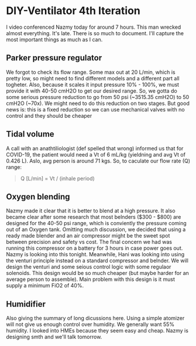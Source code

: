 # DIY-Ventilator 4th Iteration
I video conferenced Nazmy today for around 7 hours. This man wrecked almost everything. It's late. There is so much to document. I'll capture the most important things as much as I can.

## Parker pressure regulator
We forgot to check its flow range. Some max out at 20 L/min, which is pretty low, so might need to find different models and a different part all togheter. Also, because it scales it input pressure 10% - 100%, we must provide it with 40-50 cmH2O to get our desired range. So, we gotta do some serious pressure reduction to go from 50 psi (~3515.35 cmH2O) to 50 cmH2O (~70x). We might need to do this reduction on two stages. But good news is: this is a fixed reduction so we can use mechanical valves with no control and they should be cheaper

## Tidal volume
A call with an anathtiliologist (def spelled that wrong) informed us that for COVID-19, the patient would need a Vt of 6 mL/kg (yieldning and avg Vt of 0.426 L). Aslo, avg person is around 71 kgs. So, to caculate our flow rate (Q) range:
> Q [L/min] = Vt / (inhale period)

## Oxygen blending
Nazmy made it clear that it is better to blend at a high pressure. It also became clear after some research that most belnders ($300 - $800) are designed for the 40-50 psi range, which is conviently the pressure coming out of an Oxygen tank.
Omitting much discussion, we decided that using a ready made blender and an air compressor might be the sweet spot between precision and safety vs cost. The final concern we had was running this compressor on a battery for 3 hours in case power goes out. Nazmy is looking into this tonight.
Meanwhile, Hani was looking into using the venturi principle instead on a standard compressor and belnder. We will design the venturi and some seious control logic with some regulaor solenoids. This design would be so much cheaper (but maybe harder for an average person to assemble). Main problem with this design is it must supply a minimum FiO2 of 40%.

## Humidifier
Also giving the summary of long dicussions here. Using a simple atomizer will not give us enough control over humidity. We generally want 55% humidity. I looked into HMEs because they seem easy and cheap. Nazmy is designing smth and we'll talk tomorrow.